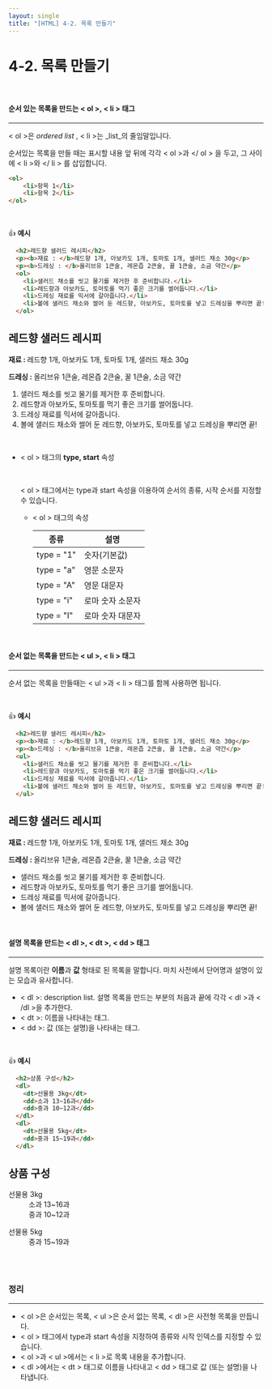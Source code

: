 ```yaml
---
layout: single
title: "[HTML] 4-2. 목록 만들기"
---
```


# 4-2. 목록 만들기

<br>

#### 순서 있는 목록을 만드는 < ol >, < li > 태그

---

< ol >은 _ordered list_ , < li >는 _list_의 줄임말입니다. 

순서있는 목록을 만들 때는 표시할 내용 앞 뒤에 각각 < ol >과 </ ol > 을 두고, 그 사이에 < li >와 </ li > 를 삽입합니다. 

```html
<ol>
	<li>항목 1</li>
	<li>항목 2</li>
</ol>
```

<br>

👍 **예시**

```html
  <h2>레드향 샐러드 레시피</h2>
  <p><b>재료 : </b>레드향 1개, 아보카도 1개, 토마토 1개, 샐러드 채소 30g</p>
  <p><b>드레싱 : </b>올리브유 1큰술, 레몬즙 2큰술, 꿀 1큰술, 소금 약간</p>  
  <ol>
    <li>샐러드 채소를 씻고 물기를 제거한 후 준비합니다.</li>
    <li>레드향과 아보카도, 토마토를 먹기 좋은 크기를 썰어둡니다.</li>
    <li>드레싱 재료를 믹서에 갈아줍니다.</li>
    <li>볼에 샐러드 채소와 썰어 둔 레드향, 아보카도, 토마토를 넣고 드레싱을 뿌리면 끝!</li>
  </ol>
```

  <h2>레드향 샐러드 레시피</h2>
  <p><b>재료 : </b>레드향 1개, 아보카도 1개, 토마토 1개, 샐러드 채소 30g</p>
  <p><b>드레싱 : </b>올리브유 1큰술, 레몬즙 2큰술, 꿀 1큰술, 소금 약간</p>  
  <ol>
    <li>샐러드 채소를 씻고 물기를 제거한 후 준비합니다.</li>
    <li>레드향과 아보카도, 토마토를 먹기 좋은 크기를 썰어둡니다.</li>
    <li>드레싱 재료를 믹서에 갈아줍니다.</li>
    <li>볼에 샐러드 채소와 썰어 둔 레드향, 아보카도, 토마토를 넣고 드레싱을 뿌리면 끝!</li>
  </ol>
<br>


* < ol > 태그의 **type, start** 속성

  <br>

  < ol > 태그에서는 type과 start 속성을 이용하여 순서의 종류, 시작 순서를 지정할 수 있습니다. 

  * < ol > 태그의 속성

    | 종류       | 설명             |
    | ---------- | ---------------- |
    | type = "1" | 숫자(기본값)     |
    | type = "a" | 영문 소문자      |
    | type = "A" | 영문 대문자      |
    | type = "i" | 로마 숫자 소문자 |
    | type = "I" | 로마 숫자 대문자 |

<br>

#### 순서 없는 목록을 만드는 < ul >, < li > 태그

---

순서 없는 목록을 만들때는 < ul >과 < li > 태그를 함께 사용하면 됩니다. 

<br>

👍 **예시**

```html
  <h2>레드향 샐러드 레시피</h2>
  <p><b>재료 : </b>레드향 1개, 아보카도 1개, 토마토 1개, 샐러드 채소 30g</p>
  <p><b>드레싱 : </b>올리브유 1큰술, 레몬즙 2큰술, 꿀 1큰술, 소금 약간</p>  
  <ul>
    <li>샐러드 채소를 씻고 물기를 제거한 후 준비합니다.</li>
    <li>레드향과 아보카도, 토마토를 먹기 좋은 크기를 썰어둡니다.</li>
    <li>드레싱 재료를 믹서에 갈아줍니다.</li>
    <li>볼에 샐러드 채소와 썰어 둔 레드향, 아보카도, 토마토를 넣고 드레싱을 뿌리면 끝!</li>
  </ul>
```

  <h2>레드향 샐러드 레시피</h2>
  <p><b>재료 : </b>레드향 1개, 아보카도 1개, 토마토 1개, 샐러드 채소 30g</p>
  <p><b>드레싱 : </b>올리브유 1큰술, 레몬즙 2큰술, 꿀 1큰술, 소금 약간</p>  
  <ul>
    <li>샐러드 채소를 씻고 물기를 제거한 후 준비합니다.</li>
    <li>레드향과 아보카도, 토마토를 먹기 좋은 크기를 썰어둡니다.</li>
    <li>드레싱 재료를 믹서에 갈아줍니다.</li>
    <li>볼에 샐러드 채소와 썰어 둔 레드향, 아보카도, 토마토를 넣고 드레싱을 뿌리면 끝!</li>
  </ul>

<br>

#### 설명 목록을 만드는 < dl >, < dt >, < dd > 태그

---

설명 목록이란 **이름**과 **값** 형태로 된 목록을 말합니다. 마치 사전에서 단어명과 설명이 있는 모습과 유사합니다. 

* < dl >: description list. 설명 목록을 만드는 부분의 처음과 끝에 각각 < dl >과 < /dl >을 추가한다. 
* < dt >: 이름을 나타내는 태그. 
* < dd >: 값 (또는 설명)을 나타내는 태그. 

<br>

👍 **예시**

```html
  <h2>상품 구성</h2>
  <dl>
    <dt>선물용 3kg</dt>
    <dd>소과 13~16과</dd>
    <dd>중과 10~12과</dd>
  </dl>
  <dl>
    <dt>선물용 5kg</dt>
    <dd>중과 15~19과</dd>
  </dl>  
```

  <h2>상품 구성</h2>
  <dl>
    <dt>선물용 3kg</dt>
    <dd>소과 13~16과</dd>
    <dd>중과 10~12과</dd>
  </dl>
  <dl>
    <dt>선물용 5kg</dt>
    <dd>중과 15~19과</dd>
  </dl>  
<br>

<br>

### 정리

---

* < ol >은 순서있는 목록, < ul >은 순서 없는 목록, < dl >은 사전형 목록을 만듭니다. 
* < ol > 태그에서 type과 start 속성을 지정하여 종류와 시작 인덱스를 지정할 수 있습니다. 
* < ol >과 < ul >에서는 < li >로 목록 내용을 추가합니다. 
* < dl >에서는 < dt > 태그로 이름을 나타내고 < dd > 태그로 값 (또는 설명)을 나타냅니다. 
